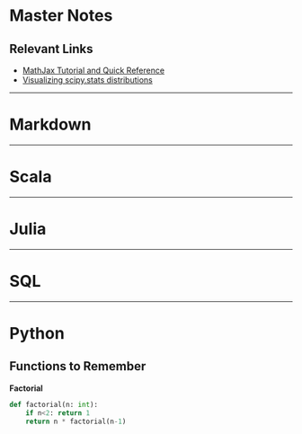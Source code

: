# Master Notes

## Relevant Links

- [MathJax Tutorial and Quick Reference](https://math.meta.stackexchange.com/questions/5020/mathjax-basic-tutorial-and-quick-reference)
- [Visualizing scipy.stats distributions](https://stackoverflow.com/questions/37559470/what-do-all-the-distributions-available-in-scipy-stats-look-like)

---

# Markdown

---

# Scala

---

# Julia

---

# SQL

---

# Python

## Functions to Remember

__Factorial__

```python
def factorial(n: int):
    if n<2: return 1
    return n * factorial(n-1)
```
